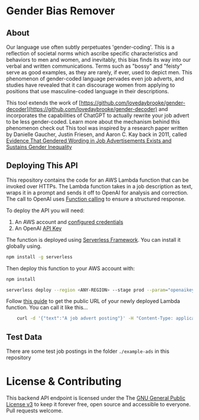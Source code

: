 # Gender Bias Remover

## About

Our language use often subtly perpetuates 'gender-coding'. This is a reflection of societal norms which ascribe specific characteristics and behaviors to men and women, and inevitably, this bias finds its way into our verbal and written communications. Terms such as "bossy" and "feisty" serve as good examples, as they are rarely, if ever, used to depict men. This phenomenon of gender-coded language pervades even job adverts, and studies have revealed that it can discourage women from applying to positions that use masculine-coded language in their descriptions.

This tool extends the work of [https://github.com/lovedaybrooke/gender-decoder](https://github.com/lovedaybrooke/gender-decoder) and incorporates the capabilities of ChatGPT to actually rewrite your job advert to be less gender-coded. Learn more about the mechanism behind this phenomenon check out This tool was inspired by a research paper written by Danielle Gaucher, Justin Friesen, and Aaron C. Kay back in 2011, called [Evidence That Gendered Wording in Job Advertisements Exists and Sustains Gender Inequality](https://gender-decoder.katmatfield.com/static/documents/Gaucher-Friesen-Kay-JPSP-Gendered-Wording-in-Job-ads.pdf)

## Deploying This API

This repository contains the code for an AWS Lambda function that can be invoked over HTTPs.  The Lambda function takes in a job description as text, wraps it in a prompt and sends it off to OpenAI for analysis and correction.  The call to OpenAI uses [Function calling](https://openai.com/blog/function-calling-and-other-api-updates) to ensure a structured response.

To deploy the API you will need:
1. An AWS account and [configured credentials](https://docs.aws.amazon.com/cli/latest/userguide/cli-configure-files.html)
2. An OpenAI [API Key](https://help.openai.com/en/articles/4936850-where-do-i-find-my-secret-api-key)

The function is deployed using [Serverless Framework](https://www.serverless.com/).  You can install it globally using.

```sh
npm install -g serverless
```

Then deploy this function to your AWS account with:

```sh
npm install

serverless deploy --region <ANY-REGION> --stage prod --param="openaikey=<YOUR-KEY>"
```

Follow [this guide](https://docs.aws.amazon.com/lambda/latest/dg/lambda-urls.html) to get the public URL of your newly deployed Lambda function.  You can call it like this...


```sh
    curl -d '{"text":"A job advert posting"}' -H "Content-Type: application/json" -X POST https://abcxxxabcxxxabcxxx.lambda-url.<REGION>.on.aws
```

## Test Data

There are some test job postings in the folder `./example-ads` in this repository

# License & Contributing

This backend API endpoint is licensed under the The [GNU General Public License v3](./LICENSE) to keep it forever free, open source and accessible to everyone.  Pull requests welcome.

